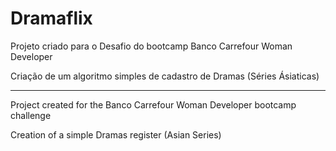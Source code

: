 # Dramaflix

Projeto criado para o Desafio do bootcamp Banco Carrefour Woman Developer

Criação de um algoritmo simples de cadastro de Dramas (Séries Ásiaticas)

--------------------------------------------------------------------------------

Project created for the Banco Carrefour Woman Developer bootcamp challenge

Creation of a simple Dramas register (Asian Series)
